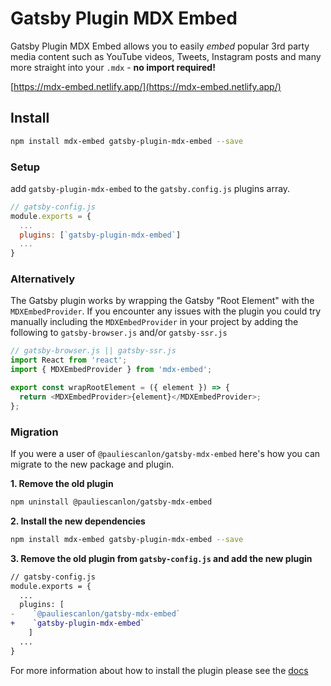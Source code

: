 # Gatsby Plugin MDX Embed

Gatsby Plugin MDX Embed allows you to easily _embed_ popular 3rd party media content such as YouTube videos, Tweets,
Instagram posts and many more straight into your `.mdx` - **no import required!**

[https://mdx-embed.netlify.app/](https://mdx-embed.netlify.app/)

## Install

```sh
npm install mdx-embed gatsby-plugin-mdx-embed --save
```

### Setup

add `gatsby-plugin-mdx-embed` to the `gatsby.config.js` plugins array.

```javascript
// gatsby-config.js
module.exports = {
  ...
  plugins: [`gatsby-plugin-mdx-embed`]
  ...
}
```

### Alternatively

The Gatsby plugin works by wrapping the Gatsby "Root Element" with the `MDXEmbedProvider`. If you encounter any issues
with the plugin you could try manually including the `MDXEmbedProvider` in your project by adding the following to
`gatsby-browser.js` and/or `gatsby-ssr.js`

```javascript
// gatsby-browser.js || gatsby-ssr.js
import React from 'react';
import { MDXEmbedProvider } from 'mdx-embed';

export const wrapRootElement = ({ element }) => {
  return <MDXEmbedProvider>{element}</MDXEmbedProvider>;
};
```

### Migration

If you were a user of `@pauliescanlon/gatsby-mdx-embed` here's how you can migrate to the new package and plugin.

**1. Remove the old plugin**

```sh
npm uninstall @pauliescanlon/gatsby-mdx-embed
```

**2. Install the new dependencies**

```sh
npm install mdx-embed gatsby-plugin-mdx-embed --save
```

**3. Remove the old plugin from `gatsby-config.js` and add the new plugin**

```diff
// gatsby-config.js
module.exports = {
  ...
  plugins: [
-    `@pauliescanlon/gatsby-mdx-embed`
+    `gatsby-plugin-mdx-embed`
    ]
  ...
}
```

For more information about how to install the plugin please see the
[docs](https://mdx-embed.netlify.app/?path=/docs/gatsby-plugin--page)
